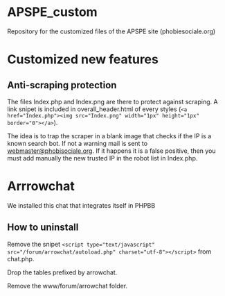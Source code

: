 # APSPE_custom

Repository for the customized files of the APSPE site (phobiesociale.org)

# Customized new features

## Anti-scraping protection

The files Index.php and Index.png are there to protect against scraping. A link snipet is included in overall_header.html of every styles (`<a href="Index.php"><img src="Index.png" width="1px" height="1px" border="0"></a>`).

The idea is to trap the scraper in a blank image that checks if the IP is a known search bot. If not a warning mail is sent to webmaster@phobisociale.org. If it happens it is a false positive, then you must add manually the new trusted IP in the robot list in Index.php.

# Arrrowchat

We installed this chat that integrates itself in PHPBB

## How to uninstall

Remove the snipet `<script type="text/javascript" src="/forum/arrowchat/autoload.php" charset="utf-8"></script>` from chat.php.

Drop the tables prefixed by arrowchat.

Remove the www/forum/arrowchat folder.

